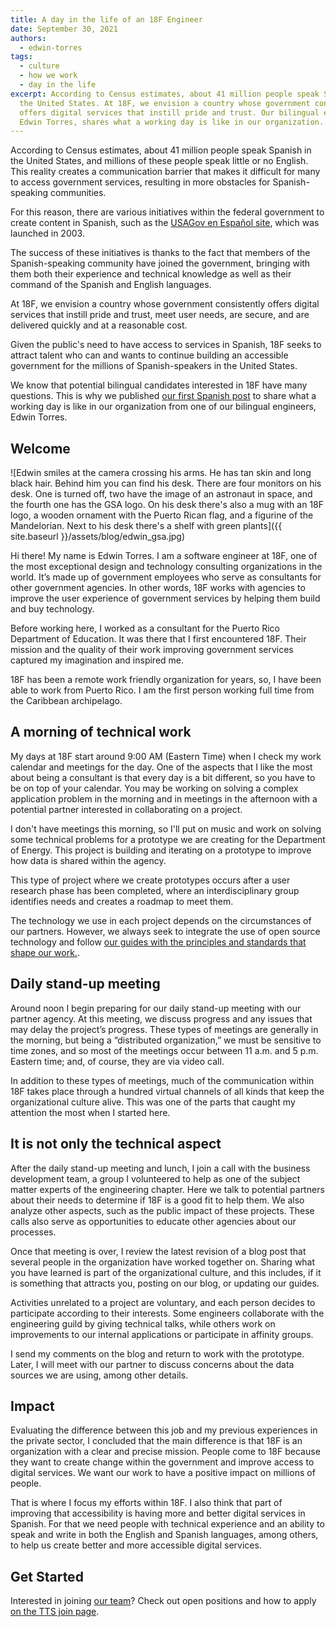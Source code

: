 ```yaml
---
title: A day in the life of an 18F Engineer
date: September 30, 2021
authors:
  - edwin-torres
tags:
  - culture
  - how we work
  - day in the life
excerpt: According to Census estimates, about 41 million people speak Spanish in
  the United States. At 18F, we envision a country whose government consistently
  offers digital services that instill pride and trust. Our bilingual engineer,
  Edwin Torres, shares what a working day is like in our organization.
---
```

According to Census estimates, about 41 million people speak Spanish in the United States, and millions of these people speak little or no English. This reality creates a communication barrier that makes it difficult for many to access government services, resulting in more obstacles for Spanish-speaking communities.

For this reason, there are various initiatives within the federal government to create content in Spanish, such as the [USAGov en Español site](https://www.usa.gov/espanol/quienes-somos), which was launched in 2003.

The success of these initiatives is thanks to the fact that members of the Spanish-speaking community have joined the government, bringing with them both their experience and technical knowledge as well as their command of the Spanish and English languages.

At 18F, we envision a country whose government consistently offers digital services that instill pride and trust, meet user needs, are secure, and are delivered quickly and at a reasonable cost.

Given the public's need to have access to services in Spanish, 18F seeks to attract talent who can and wants to continue building an accessible government for the millions of Spanish-speakers in the United States.

We know that potential bilingual candidates interested in 18F have many questions. This is why we published [our first Spanish post](https://18f.gsa.gov/2021/09/21/a_day_in_the_life_-_ingeniero_en_18f/) to share what a working day is like in our organization from one of our bilingual engineers, Edwin Torres.

## Welcome

![Edwin smiles at the camera crossing his arms. He has tan skin and long black hair. Behind him you can find his desk. There are four monitors on his desk. One is turned off, two have the image of an astronaut in space, and the fourth one has the GSA logo. On his desk there's also a mug with an 18F logo, a wooden ornament with the Puerto Rican flag, and a figurine of the Mandelorian. Next to his desk there's a shelf with green plants]({{ site.baseurl }}/assets/blog/edwin_gsa.jpg)

Hi there! My name is Edwin Torres. I am a software engineer at 18F, one of the most exceptional design and technology consulting organizations in the world. It’s made up of government employees who serve as consultants for other government agencies. In other words, 18F works with agencies to improve the user experience of government services by helping them build and buy technology.

Before working here, I worked as a consultant for the Puerto Rico Department of Education. It was there that I first encountered 18F. Their mission and the quality of their work improving government services captured my imagination and inspired me.

18F has been a remote work friendly organization for years, so, I have been able to work from Puerto Rico. I am the first person working full time from the Caribbean archipelago.

## A morning of technical work

My days at 18F start around 9:00 AM (Eastern Time) when I check my work calendar and meetings for the day. One of the aspects that I like the most about being a consultant is that every day is a bit different, so you have to be on top of your calendar. You may be working on solving a complex application problem in the morning and in meetings in the afternoon with a potential partner interested in collaborating on a project.

I don't have meetings this morning, so I'll put on music and work on solving some technical problems for a prototype we are creating for the Department of Energy. This project is building and iterating on a prototype to improve how data is shared within the agency.

This type of project where we create prototypes occurs after a user research phase has been completed, where an interdisciplinary group identifies needs and creates a roadmap to meet them.

The technology we use in each project depends on the circumstances of our partners. However, we always seek to integrate the use of open source technology and follow [our guides with the principles and standards that shape our work.](https://18f.gsa.gov/guides/).

## Daily stand-up meeting

Around noon I begin preparing for our daily stand-up meeting with our partner agency. At this meeting, we discuss progress and any issues that may delay the project’s progress. These types of meetings are generally in the morning, but being a “distributed organization,” we must be sensitive to time zones, and so most of the meetings occur between 11 a.m. and 5 p.m. Eastern time; and, of course, they are via video call.

In addition to these types of meetings, much of the communication within 18F takes place through a hundred virtual channels of all kinds that keep the organizational culture alive. This was one of the parts that caught my attention the most when I started here.

## It is not only the technical aspect

After the daily stand-up meeting and lunch, I join a call with the business development team, a group I volunteered to help as one of the subject matter experts of the engineering chapter. Here we talk to potential partners about their needs to determine if 18F is a good fit to help them. We also analyze other aspects, such as the public impact of these projects. These calls also serve as opportunities to educate other agencies about our processes. 

Once that meeting is over, I review the latest revision of a blog post that several people in the organization have worked together on. Sharing what you have learned is part of the organizational culture, and this includes, if it is something that attracts you, posting on our blog, or updating our guides. 

Activities unrelated to a project are voluntary, and each person decides to participate according to their interests. Some engineers collaborate with the engineering guild by giving technical talks, while others work on improvements to our internal applications or participate in affinity groups. 

I send my comments on the blog and return to work with the prototype. Later, I will meet with our partner to discuss concerns about the data sources we are using, among other details.

## Impact

Evaluating the difference between this job and my previous experiences in the private sector, I concluded that the main difference is that 18F is an organization with a clear and precise mission. People come to 18F because they want to create change within the government and improve access to digital services. We want our work to have a positive impact on millions of people. 

That is where I focus my efforts within 18F. I also think that part of improving that accessibility is having more and better digital services in Spanish. For that we need people with technical experience and an ability to speak and write in both the English and Spanish languages, among others, to help us create better and more accessible digital services.

## Get Started

Interested in joining [our team](https://18f.gsa.gov/2021/05/11/we_asked_our_coworkers_why_did_you_join_18f/)? Check out open positions and how to apply [on the TTS join page](https://join.tts.gsa.gov/).

